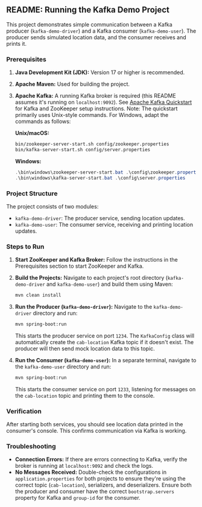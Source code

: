 ## README: Running the Kafka Demo Project

This project demonstrates simple communication between a Kafka producer (`kafka-demo-driver`) and a Kafka consumer (`kafka-demo-user`). The producer sends simulated location data, and the consumer receives and prints it.

### Prerequisites

1. **Java Development Kit (JDK):** Version 17 or higher is recommended.
2. **Apache Maven:** Used for building the project.
3. **Apache Kafka:**  A running Kafka broker is required (this README assumes it's running on `localhost:9092`).  See [Apache Kafka Quickstart](https://kafka.apache.org/quickstart) for Kafka and ZooKeeper setup instructions.  Note: The quickstart primarily uses Unix-style commands.  For Windows, adapt the commands as follows:

    **Unix/macOS:**
    ```bash
    bin/zookeeper-server-start.sh config/zookeeper.properties
    bin/kafka-server-start.sh config/server.properties
    ```

    **Windows:**
    ```powershell
    .\bin\windows\zookeeper-server-start.bat .\config\zookeeper.properties
    .\bin\windows\kafka-server-start.bat .\config\server.properties
    ```

### Project Structure

The project consists of two modules:

- `kafka-demo-driver`: The producer service, sending location updates.
- `kafka-demo-user`: The consumer service, receiving and printing location updates.

### Steps to Run

1. **Start ZooKeeper and Kafka Broker:** Follow the instructions in the Prerequisites section to start ZooKeeper and Kafka.

2. **Build the Projects:** Navigate to each project's root directory (`kafka-demo-driver` and `kafka-demo-user`) and build them using Maven:

    ```bash
    mvn clean install
    ```

3. **Run the Producer (`kafka-demo-driver`):**  Navigate to the `kafka-demo-driver` directory and run:

    ```bash
    mvn spring-boot:run
    ```

    This starts the producer service on port `1234`. The `KafkaConfig` class will automatically create the `cab-location` Kafka topic if it doesn't exist.  The producer will then send mock location data to this topic.

4. **Run the Consumer (`kafka-demo-user`):** In a separate terminal, navigate to the `kafka-demo-user` directory and run:

    ```bash
    mvn spring-boot:run
    ```

    This starts the consumer service on port `1233`, listening for messages on the `cab-location` topic and printing them to the console.

### Verification

After starting both services, you should see location data printed in the consumer's console. This confirms communication via Kafka is working.

### Troubleshooting

- **Connection Errors:** If there are errors connecting to Kafka, verify the broker is running at `localhost:9092` and check the logs.
- **No Messages Received:** Double-check the configurations in `application.properties` for both projects to ensure they're using the correct topic (`cab-location`), serializers, and deserializers.  Ensure both the producer and consumer have the correct `bootstrap.servers` property for Kafka and `group-id` for the consumer.

